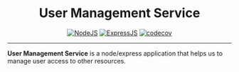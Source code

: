 <!-- markdownlint-disable-next-line -->

<h1 align="center">User Management Service</h1>

<div align="center">

[![NodeJS](https://img.shields.io/badge/NodeJS-v20.12.2-darkgreen)](https://nodejs.org/en)
[![ExpressJS](https://img.shields.io/badge/ExpressJS-v4.19.2-lightgrey)](https://expressjs.com/)
[![codecov](https://codecov.io/gh/arashmad/user-management-service/graph/badge.svg?token=SH4KKTQLZ3)](https://codecov.io/gh/arashmad/user-management-service)

</div>

<hr />

**User Management Service** is a node/express application that helps us to manage user access to other resources.
